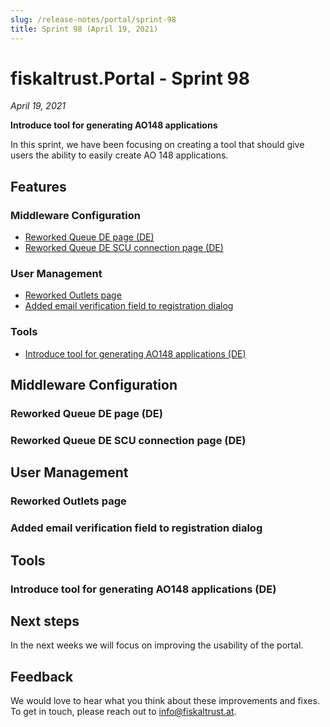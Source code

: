 ```yaml
---
slug: /release-notes/portal/sprint-98
title: Sprint 98 (April 19, 2021)
---
```


# fiskaltrust.Portal - Sprint 98
_April 19, 2021_

**Introduce tool for generating AO148 applications**

In this sprint, we have been focusing on creating a tool that should give users the ability to easily create AO 148 applications.

## Features

### Middleware Configuration
- [Reworked Queue DE page (DE)](#reworked-queue-de-page-de)
- [Reworked Queue DE SCU connection page (DE)](#reworked-queue-de-scu-connection-page-de)

### User Management
- [Reworked Outlets page](#reworked-outlets-page)
- [Added email verification field to registration dialog](#added-email-verification-field-to-registration-dialog)

### Tools
- [Introduce tool for generating AO148 applications (DE)](#introduce-tool-for-generating-ao148-applications-de)

## Middleware Configuration

### Reworked Queue DE page (DE)
### Reworked Queue DE SCU connection page (DE)

## User Management

### Reworked Outlets page
### Added email verification field to registration dialog

## Tools
### Introduce tool for generating AO148 applications (DE)

## Next steps
In the next weeks we will focus on improving the usability of the portal.

## Feedback
We would love to hear what you think about these improvements and fixes. To get in touch, please reach out to [info@fiskaltrust.at](mailto:info@fiskaltrust.at).



